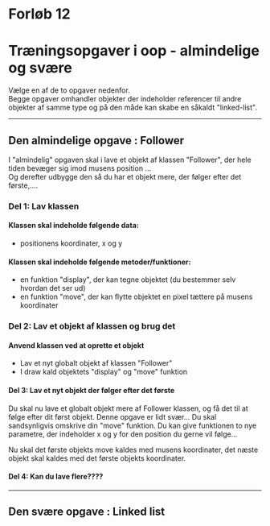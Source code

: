 # Forløb 12
# Træningsopgaver i oop - almindelige og svære

Vælge en af de to opgaver nedenfor.   
Begge opgaver omhandler objekter der indeholder referencer til andre objekter af samme type og på den måde kan skabe en såkaldt "linked-list".

----------------------------------------------------

## Den almindelige opgave : Follower

I "almindelig" opgaven skal i lave et objekt af klassen "Follower", der hele tiden bevæger sig imod musens position ...   
Og derefter udbygge den så du har et objekt mere, der følger efter det første,....

### Del 1: Lav klassen 

#### Klassen skal indeholde følgende data:
- positionens koordinater, x og y

#### Klassen skal indeholde følgende metoder/funktioner:
- en funktion "display", der kan tegne objektet (du bestemmer selv hvordan det ser ud)
- en funktion "move", der kan flytte objektet en pixel tættere på musens koordinater 

### Del 2: Lav et objekt af klassen og brug det

#### Anvend klassen ved at oprette et objekt
- Lav et nyt globalt objekt af klassen "Follower" 
- I draw kald objektets "display" og "move" funktion

#### Del 3: Lav et nyt objekt der følger efter det første
Du skal nu lave et globalt objekt mere af Follower klassen, og få det til at følge efter dit først objekt.
Denne opgave er lidt svær... Du skal sandsynligvis omskrive din "move" funktion. 
Du kan give funktionen to nye parametre, der indeholder x og y for den position du gerne vil følge...

Nu skal det første objekts move kaldes med musens koordinater, det næste objekt skal kaldes med det første objekts koordinater. 

#### Del 4: Kan du lave flere???? 

----------------------------------------------------

## Den svære opgave : Linked list







